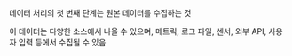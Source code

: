 데이터 처리의 첫 번째 단계는 원본 데이터를 수집하는 것

이 데이터는 다양한 소스에서 나올 수 있으며, 메트릭, 로그 파일, 센서, 외부 API, 사용자 입력 등에서 수집될 수 있음

